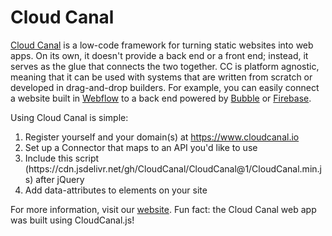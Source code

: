 # Cloud Canal
<a href="https://www.cloudcanal.io" target="_blank">Cloud Canal</a> is a low-code framework for turning static websites into web apps. On its own, it doesn't provide a back end or a front end; instead, it serves as the glue that connects the two together. CC is platform agnostic, meaning that it can be used with systems that are written from scratch or developed in drag-and-drop builders. For example, you can easily connect a website built in <a href="https://webflow.com/" target="_blank">Webflow</a> to a back end powered by <a href="https://bubble.io/" target="_blank">Bubble</a> or <a href="https://firebase.google.com/" target="_blank">Firebase</a>.

Using Cloud Canal is simple:
<ol>
  <li>Register yourself and your domain(s) at <a href="https://www.cloudcanal.io" target="_blank">https://www.cloudcanal.io</a></li>
  <li>Set up a Connector that maps to an API you'd like to use</li>
  <li>Include this script (https://cdn.jsdelivr.net/gh/CloudCanal/CloudCanal@1/CloudCanal.min.js) after jQuery</li>
  <li>Add data-attributes to elements on your site</li>
</ol>
For more information, visit our <a href="https://www.cloudcanal.io" target="_blank">website</a>. Fun fact: the Cloud Canal web app was built using CloudCanal.js!
